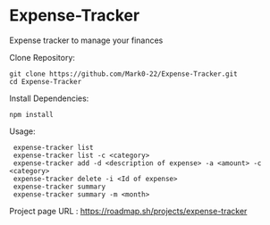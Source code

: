 # Expense-Tracker
Expense tracker to manage your finances

Clone Repository:

    git clone https://github.com/Mark0-22/Expense-Tracker.git
    cd Expense-Tracker
   
Install Dependencies:

    npm install  

Usage:

     expense-tracker list
     expense-tracker list -c <category>
     expense-tracker add -d <description of expense> -a <amount> -c <category>
     expense-tracker delete -i <Id of expense>
     expense-tracker summary
     expense-tracker summary -m <month>

Project page URL : https://roadmap.sh/projects/expense-tracker